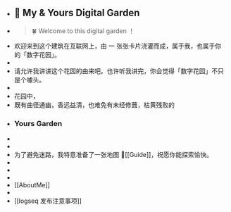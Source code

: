 - ##  🌷 My & Yours Digital Garden
- >  🍀 Welcome to this digital garden  ！
- 欢迎来到这个建筑在互联网上，由 一 张张卡片浇灌而成，属于我，也属于你的「数字花园」。
-
- 请允许我讲讲这个花园的由来吧。也许听我讲完，你会觉得「数字花园」不只是个噱头。
-
- 花园中，
- 既有曲径通幽，香远益清，也难免有未经修葺，枯黄残败的
- ### Yours Garden
-
-
- 为了避免迷路，我特意准备了一张地图 📍[[Guide]]，祝愿你能探索愉快。
-
-
-
- [[AboutMe]]
-
- [[logseq 发布注意事项]]